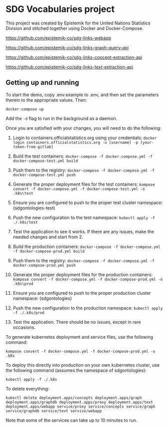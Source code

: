 # SDG Vocabularies project

This project was created by Epistemik for the United Nations Statistics Division and stitched together using Docker and Docker-Compose.

https://github.com/epistemik-co/sdg-links-webapp

https://github.com/epistemik-co/sdg-links-graph-query-api

https://github.com/epistemik-co/sdg-links-concept-extraction-api

https://github.com/epistemik-co/sdg-links-text-extraction-api

## Getting up and running

To start the demo, copy .env.example to .env, and then set the parameters therein to the appropriate values. Then:

`docker-compose up`

Add the `-d` flag to run in the background as a daemon.

Once you are satisfied with your changes, you will need to do the following:

1. Login to containers.officialstatistics.org using your credentials: `docker login containers.officialstatistics.org -u [username] -p [your-token-from-gitlab]`

2. Build the test containers: `docker-compose -f docker-compose.yml -f docker-compose-test.yml build`

3. Push them to the registry: `docker-compose -f docker-compose.yml -f docker-compose-test.yml push`

4. Generate the proper deployment files for the test containers: `kompose convert -f docker-compose.yml -f docker-compose-test.yml -o .k8s\test`

5. Ensure you are configured to push to the proper test cluster namespace: (sdgontologies-test)

6. Push the new configuration to the test namespace: `kubectl apply -f ./.k8s/test`

7. Test the application to see it works. If there are any issues, make the needed changes and start from 2.

8. Build the production containers: `docker-compose -f docker-compose.yml -f docker-compose-prod.yml build`

9. Push them to the registry: `docker-compose -f docker-compose.yml -f docker-compose-prod.yml push`

10. Generate the proper deployment files for the production containers: `kompose convert -f docker-compose.yml -f docker-compose-prod.yml -o .k8s\prod`

11. Ensure you are configured to push to the proper production cluster namespace: (sdgontologies)

12. Push the new configuration to the production namespace: `kubectl apply -f ./.k8s/prod`

13. Test the application. There should be no issues, except in rare occasions.

To generate kubernetes deployment and service files, use the following command:

`kompose convert -f docker-compose.yml -f docker-compose-prod.yml -o .k8s`

To deploy this directly into production on your own kubernetes cluster, use the following command (assumes the namespace of sdgontologies):

`kubectl apply -f ./.k8s`

To delete everything:

`kubectl delete deployment.apps/concepts deployment.apps/graph deployment.apps/graphdb deployment.apps/proxy deployment.apps/text deployment.apps/webapp service/proxy service/concepts service/graph service/graphdb service/text service/webapp`

Note that some of the services can take up to 10 minutes to run.

